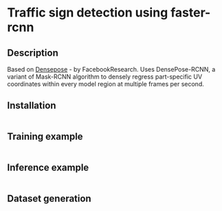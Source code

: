 # Traffic sign detection using faster-rcnn

## Description
Based on [Densepose](https://github.com/facebookresearch/densepose.git) - by FacebookResearch.
Uses DensePose-RCNN, a variant of Mask-RCNN algorithm to densely regress part-specific UV coordinates within every model region at multiple frames per second.


## Installation
```

```
## Training example
```

```

## Inference example
```

```

## Dataset generation



